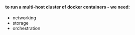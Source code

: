 #### to run a multi-host cluster of docker containers - we need:

 * networking
 * storage
 * orchestration